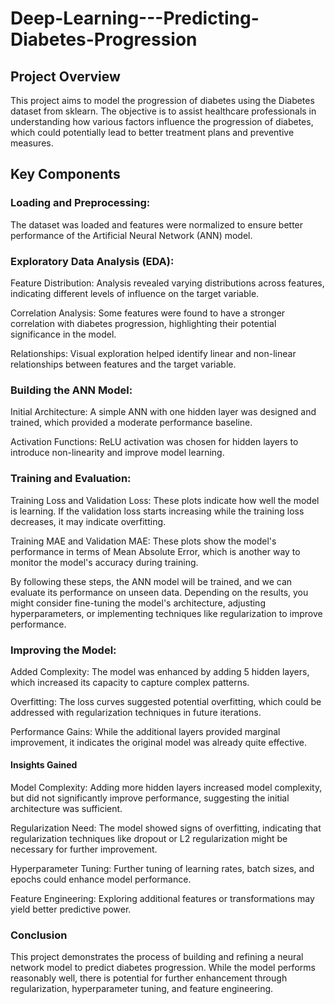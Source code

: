 # Deep-Learning---Predicting-Diabetes-Progression

## Project Overview
This project aims to model the progression of diabetes using the Diabetes dataset from sklearn. The objective is to assist healthcare professionals in understanding how various factors influence the progression of diabetes, which could potentially lead to better treatment plans and preventive measures.

## Key Components

### Loading and Preprocessing:

The dataset was loaded and features were normalized to ensure better performance of the Artificial Neural Network (ANN) model.

### Exploratory Data Analysis (EDA):

Feature Distribution: Analysis revealed varying distributions across features, indicating different levels of influence on the target variable.

Correlation Analysis: Some features were found to have a stronger correlation with diabetes progression, highlighting their potential significance in the model.

Relationships: Visual exploration helped identify linear and non-linear relationships between features and the target variable.

### Building the ANN Model:

Initial Architecture: A simple ANN with one hidden layer was designed and trained, which provided a moderate performance baseline.

Activation Functions: ReLU activation was chosen for hidden layers to introduce non-linearity and improve model learning.
 
### Training and Evaluation:

Training Loss and Validation Loss: These plots indicate how well the model is learning. If the validation loss starts increasing while the training loss decreases, it may indicate overfitting.

Training MAE and Validation MAE: These plots show the model's performance in terms of Mean Absolute Error, which is another way to monitor the model's accuracy during training.

By following these steps, the ANN model will be trained, and we can evaluate its performance on unseen data. Depending on the results, you might consider fine-tuning the model's architecture, adjusting hyperparameters, or implementing techniques like regularization to improve performance.

### Improving the Model:

Added Complexity: The model was enhanced by adding 5 hidden layers, which increased its capacity to capture complex patterns.

Overfitting: The loss curves suggested potential overfitting, which could be addressed with regularization techniques in future iterations.

Performance Gains: While the additional layers provided marginal improvement, it indicates the original model was already quite effective.

#### Insights Gained
Model Complexity: Adding more hidden layers increased model complexity, but did not significantly improve performance, suggesting the initial architecture was sufficient.

Regularization Need: The model showed signs of overfitting, indicating that regularization techniques like dropout or L2 regularization might be necessary for further improvement.

Hyperparameter Tuning: Further tuning of learning rates, batch sizes, and epochs could enhance model performance.

Feature Engineering: Exploring additional features or transformations may yield better predictive power.

### Conclusion
This project demonstrates the process of building and refining a neural network model to predict diabetes progression. While the model performs reasonably well, there is potential for further enhancement through regularization, hyperparameter tuning, and feature engineering.

